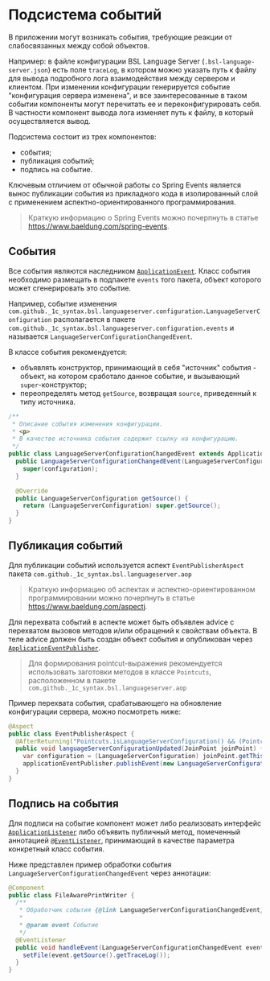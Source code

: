 # Подсистема событий

В приложении могут возникать события, требующие реакции от слабосвязанных между собой объектов.

Например: в файле конфигурации BSL Language Server (`.bsl-language-server.json`) есть поле `traceLog`, в котором можно указать путь к файлу для вывода подробного лога взаимодействия между сервером и клиентом. При изменении конфигурации генерируется событие "конфигурация сервера изменена", и все заинтересованные в таком событии компоненты могут перечитать ее и переконфигурировать себя. В частности компонент вывода лога изменяет путь к файлу, в который осуществляется вывод.

Подсистема состоит из трех компонентов:

* события;
* публикация событий;
* подпись на событие.

Ключевым отличием от обычной работы со Spring Events является вынос публикации события из прикладного кода в изолированный слой с применением аспектно-ориентированного программирования.

> Краткую информацию о Spring Events можно почерпнуть в статье https://www.baeldung.com/spring-events.

## События

Все события являются наследником [`ApplicationEvent`](https://docs.spring.io/spring-framework/docs/current/javadoc-api/org/springframework/context/ApplicationEvent.html). Класс события необходимо размещать в подпакете `events` того пакета, объект которого может сгенерировать это событие.

Например, событие изменения `com.github._1c_syntax.bsl.languageserver.configuration.LanguageServerConfiguration` располагается в пакете `com.github._1c_syntax.bsl.languageserver.configuration.events` и называется `LanguageServerConfigurationChangedEvent`.

В классе события рекомендуется:

* объявлять конструктор, принимающий в себя "источник" события - объект, на котором сработало данное событие, и вызывающий `super`-конструктор;
* переопределять метод `getSource`, возвращая `source`, приведенный к типу источника.

```java
/**
 * Описание события изменения конфигурации.
 * <p>
 * В качестве источника события содержит ссылку на конфигурацию.
 */
public class LanguageServerConfigurationChangedEvent extends ApplicationEvent {
  public LanguageServerConfigurationChangedEvent(LanguageServerConfiguration configuration) {
    super(configuration);
  }

  @Override
  public LanguageServerConfiguration getSource() {
    return (LanguageServerConfiguration) super.getSource();
  }
}
```

## Публикация событий

Для публикации событий используется аспект `EventPublisherAspect` пакета `com.github._1c_syntax.bsl.languageserver.aop`

> Краткую информацию об аспектах и аспектно-ориентированном программировании можно почерпнуть в статье https://www.baeldung.com/aspectj.

Для перехвата событий в аспекте может быть объявлен advice с перехватом вызовов методов и/или обращений к свойствам объекта. В теле advice должен быть создан объект события и опубликован через [`ApplicationEventPublisher`](https://docs.spring.io/spring-framework/docs/current/javadoc-api/org/springframework/context/ApplicationEventPublisher.html).

> Для формирования pointcut-выражения рекомендуется использовать заготовки методов в классе `Pointcuts`, расположенном в пакете `com.github._1c_syntax.bsl.languageserver.aop`

Пример перехвата события, срабатывающего на обновление конфигурации сервера, можно посмотреть ниже:

```java
@Aspect
public class EventPublisherAspect {
  @AfterReturning("Pointcuts.isLanguageServerConfiguration() && (Pointcuts.isResetCall() || Pointcuts.isUpdateCall())")
  public void languageServerConfigurationUpdated(JoinPoint joinPoint) {
    var configuration = (LanguageServerConfiguration) joinPoint.getThis();
    applicationEventPublisher.publishEvent(new LanguageServerConfigurationChangedEvent(configuration));
  }
}
```

## Подпись на события

Для подписи на событие компонент может либо реализовать интерфейс [`ApplicationListener`](https://docs.spring.io/spring-framework/docs/current/javadoc-api/org/springframework/context/ApplicationListener.html) либо объявить публичный метод, помеченный аннотацией [`@EventListener`](https://docs.spring.io/spring-framework/docs/current/javadoc-api/org/springframework/context/event/EventListener.html), принимающий в качестве параметра конкретный класс события.

Ниже представлен пример обработки события `LanguageServerConfigurationChangedEvent` через аннотации:

```java
@Component
public class FileAwarePrintWriter {
  /**
   * Обработчик события {@link LanguageServerConfigurationChangedEvent}.
   *
   * @param event Событие
   */
  @EventListener
  public void handleEvent(LanguageServerConfigurationChangedEvent event) {
    setFile(event.getSource().getTraceLog());
  }
}
```
